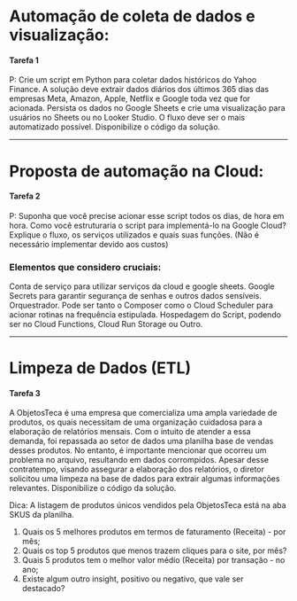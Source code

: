 # Automação de coleta de dados e visualização:

#### Tarefa 1

P: Crie um script em Python para coletar dados históricos do Yahoo Finance. A solução deve extrair dados diários dos últimos 365 dias das empresas Meta, Amazon, Apple, Netflix e Google toda vez que for acionada. Persista os dados no Google Sheets e crie uma visualização para usuários no Sheets ou no Looker Studio. O fluxo deve ser o mais automatizado possível. Disponibilize o código da solução.

---
# Proposta de automação na Cloud:

#### Tarefa 2

P: Suponha que você precise acionar esse script todos os dias, de hora em hora. Como você estruturaria o script para implementá-lo na Google Cloud? Explique o fluxo, os serviços utilizados e quais suas funções. (Não é necessário implementar devido aos custos)


### Elementos que considero cruciais:
Conta de serviço para utilizar serviços da cloud e google sheets.
Google Secrets para garantir segurança de senhas e outros dados sensíveis.
Orquestrador. Pode ser tanto o Composer como o Cloud Scheduler para acionar rotinas na frequência estipulada.
Hospedagem do Script, podendo ser no Cloud Functions, Cloud Run Storage ou Outro.

---
# Limpeza de Dados (ETL)

#### Tarefa 3

A ObjetosTeca é uma empresa que comercializa uma ampla variedade de produtos, os quais necessitam de uma organização cuidadosa para a elaboração de relatórios mensais. Com o intuito de atender a essa demanda, foi repassada ao setor de dados uma planilha base de vendas desses produtos. No entanto, é importante mencionar que ocorreu um problema no arquivo, resultando em dados corrompidos. Apesar desse contratempo, visando assegurar a elaboração dos relatórios, o diretor solicitou uma limpeza na base de dados para extrair algumas informações relevantes. Disponibilize o código da solução.

Dica: A listagem de produtos únicos vendidos pela ObjetosTeca está na aba SKUS da planilha.

1. Quais os 5 melhores produtos em termos de faturamento (Receita) - por mês;
2. Quais os top 5 produtos que menos trazem cliques para o site, por mês?
3. Quais 5 produtos tem o melhor valor médio (Receita) por transação - no ano;
4. Existe algum outro insight, positivo ou negativo, que vale ser destacado?
